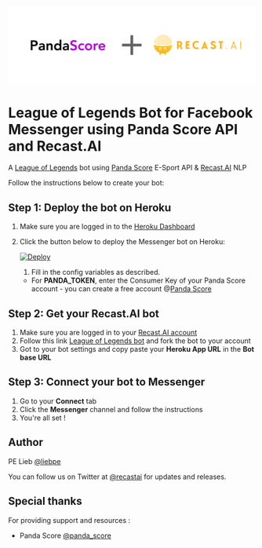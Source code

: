 [logo]: /assets/inline.png "Panda Score + Recast.AI"
![alt text][logo]

# League of Legends Bot for Facebook Messenger using Panda Score API and Recast.AI 

A [League of Legends](https://leagueoflegends.com/en/) bot using [Panda Score](https://pandascore.co) E-Sport API & [Recast.AI](https://recast.ai) NLP

Follow the instructions below to create your bot:

## Step 1: Deploy the bot on Heroku

1. Make sure you are logged in to the [Heroku Dashboard](https://dashboard.heroku.com/)
1. Click the button below to deploy the Messenger bot on Heroku:

    [![Deploy](https://www.herokucdn.com/deploy/button.png)](https://heroku.com/deploy)

    1. Fill in the config variables as described.

    - For **PANDA_TOKEN**, enter the Consumer Key of your Panda Score account - you can create a free account @[Panda Score](https://pandascore.co)

## Step 2: Get your Recast.AI bot

1. Make sure you are logged in to your [Recast.AI account](https://recast.ai/)
1. Follow this link [League of Legends bot](httpshttps://recast.ai/pe/league-of-legends-bot/) and fork the bot to your account
1. Got to your bot settings and copy paste your **Heroku App URL** in the **Bot base URL**

## Step 3: Connect your bot to Messenger

1. Go to your **Connect** tab
1. Click the **Messenger** channel and follow the instructions
1. You're all set !

## Author

PE Lieb [@liebpe](https://twitter.com/pedward_lieb)

You can follow us on Twitter at [@recastai](https://twitter.com/recastai) for updates and releases.

## Special thanks

For providing support and resources :
- Panda Score [@panda_score](https://twitter.com/panda_score)
